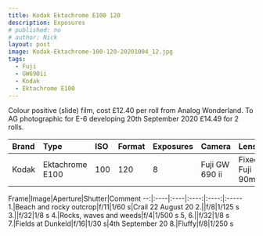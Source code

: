 ```yaml
---
title: Kodak Ektachrome E100 120
description: Exposures
# published: no
# author: Nick
layout: post
image: Kodak-Ektachrome-100-120-20201004_12.jpg
tags:
  - Fuji
  - GW690ii
  - Kodak
  - Ektachrome E100
---
```

Colour positive (slide) film, cost £12.40 per roll from Analog Wonderland. To AG photographic for E-6 developing 20th September 2020 £14.49 for 2 rolls.

Brand|Type|ISO|Format|Exposures|Camera|Lens
:----|:---|:--|:-----|:--------|:-----|:----
Kodak|Ektachrome E100|100|120|8|Fuji GW 690 ii|Fixed Fuji 90mm

Frame|Image|Aperture|Shutter|Comment
--:|:----|:----|:----:|:----:|:-----
1.|Beach and rocky outcrop|f/11|1/60 s|Crail 22 August 20
2.||f/8|1/125 s
3.||f/32|1/8 s
4.|Rocks, waves and weeds|f/4|1/500 s
5, 6.||f/32|1/8 s
7.|Fields at Dunkeld|f/16|1/30 s|4th September 20
8.|Fluffy|f/8|1/250 s
